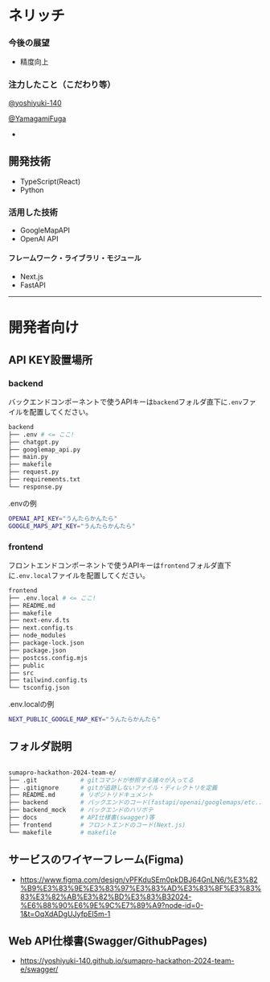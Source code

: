 # ネリッチ



### 今後の展望

- 精度向上
    

### 注力したこと（こだわり等）

[@yoshiyuki-140](https://github.com/yoshiyuki-140)

[@YamagamiFuga](https://github.com/YamagamiFuga)

- 

## 開発技術

- TypeScript(React)
- Python

### 活用した技術

- GoogleMapAPI
- OpenAI API

#### フレームワーク・ライブラリ・モジュール

- Next.js
- FastAPI



---

# 開発者向け

## API KEY設置場所

### backend

バックエンドコンポーネントで使うAPIキーは`backend`フォルダ直下に`.env`ファイルを配置してください。

```bash
backend
├── .env # <= ここ!
├── chatgpt.py
├── googlemap_api.py
├── main.py
├── makefile
├── request.py
├── requirements.txt
└── response.py
```

.envの例
```bash
OPENAI_API_KEY="うんたらかんたら"
GOOGLE_MAPS_API_KEY="うんたらかんたら"
```

### frontend

フロントエンドコンポーネントで使うAPIキーは`frontend`フォルダ直下に`.env.local`ファイルを配置してください。

```bash
frontend
├── .env.local # <= ここ!
├── README.md
├── makefile
├── next-env.d.ts
├── next.config.ts
├── node_modules
├── package-lock.json
├── package.json
├── postcss.config.mjs
├── public
├── src
├── tailwind.config.ts
└── tsconfig.json
```

.env.localの例
```bash
NEXT_PUBLIC_GOOGLE_MAP_KEY="うんたらかんたら"
```


## フォルダ説明

```bash

sumapro-hackathon-2024-team-e/
├── .git            # gitコマンドが参照する諸々が入ってる
├── .gitignore      # gitが追跡しないファイル・ディレクトリを定義
├── README.md       # リポジトリドキュメント
├── backend         # バックエンドのコード(fastapi/openai/googlemaps/etc...)
├── backend_mock    # バックエンドのハリボテ
├── docs            # API仕様書(swagger)等
├── frontend        # フロントエンドのコード(Next.js)
└── makefile        # makefile
```

## サービスのワイヤーフレーム(Figma)

- https://www.figma.com/design/vPFKduSEm0pkDBJ64GnLN6/%E3%82%B9%E3%83%9E%E3%83%97%E3%83%AD%E3%83%8F%E3%83%83%E3%82%AB%E3%82%BD%E3%83%B32024-%E6%88%90%E6%9E%9C%E7%89%A9?node-id=0-1&t=OqXdADgUJyfpEI5m-1


## Web API仕様書(Swagger/GithubPages)

- https://yoshiyuki-140.github.io/sumapro-hackathon-2024-team-e/swagger/

